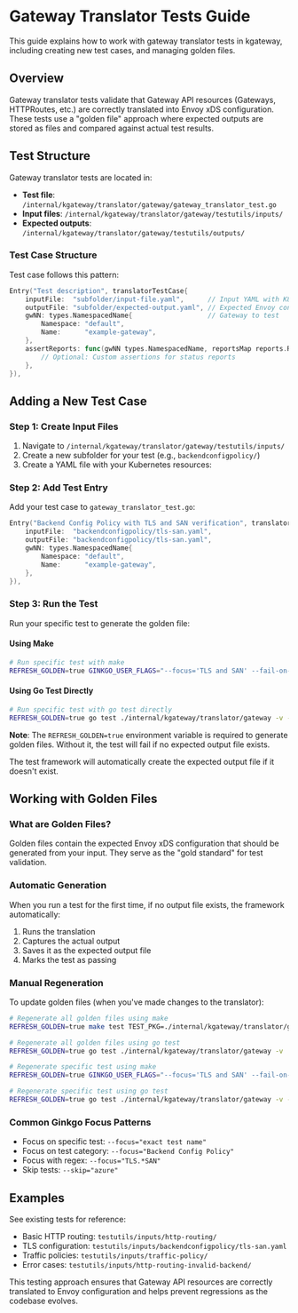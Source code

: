 # Gateway Translator Tests Guide

This guide explains how to work with gateway translator tests in kgateway, including creating new test cases, and managing golden files.

## Overview

Gateway translator tests validate that Gateway API resources (Gateways, HTTPRoutes, etc.) are correctly translated into Envoy xDS configuration. These tests use a "golden file" approach where expected outputs are stored as files and compared against actual test results.

## Test Structure

Gateway translator tests are located in:

- **Test file**: `/internal/kgateway/translator/gateway/gateway_translator_test.go`
- **Input files**: `/internal/kgateway/translator/gateway/testutils/inputs/`
- **Expected outputs**: `/internal/kgateway/translator/gateway/testutils/outputs/`

### Test Case Structure

Test case follows this pattern:

```go
Entry("Test description", translatorTestCase{
    inputFile:  "subfolder/input-file.yaml",      // Input YAML with K8s resources
    outputFile: "subfolder/expected-output.yaml", // Expected Envoy configuration
    gwNN: types.NamespacedName{                   // Gateway to test
        Namespace: "default",
        Name:      "example-gateway",
    },
    assertReports: func(gwNN types.NamespacedName, reportsMap reports.ReportMap) {
        // Optional: Custom assertions for status reports
    },
}),
```

## Adding a New Test Case

### Step 1: Create Input Files

1. Navigate to `/internal/kgateway/translator/gateway/testutils/inputs/`
2. Create a new subfolder for your test (e.g., `backendconfigpolicy/`)
3. Create a YAML file with your Kubernetes resources:

### Step 2: Add Test Entry

Add your test case to `gateway_translator_test.go`:

```go
Entry("Backend Config Policy with TLS and SAN verification", translatorTestCase{
    inputFile:  "backendconfigpolicy/tls-san.yaml",
    outputFile: "backendconfigpolicy/tls-san.yaml",
    gwNN: types.NamespacedName{
        Namespace: "default",
        Name:      "example-gateway",
    },
}),
```

### Step 3: Run the Test

Run your specific test to generate the golden file:

#### Using Make

```bash
# Run specific test with make
REFRESH_GOLDEN=true GINKGO_USER_FLAGS="--focus='TLS and SAN' --fail-on-pending=false" make test TEST_PKG=./internal/kgateway/translator/gateway
```

#### Using Go Test Directly

```bash
# Run specific test with go test directly
REFRESH_GOLDEN=true go test ./internal/kgateway/translator/gateway -v -ginkgo.focus="TLS and SAN"
```

**Note**: The `REFRESH_GOLDEN=true` environment variable is required to generate golden files. Without it, the test will fail if no expected output file exists.

The test framework will automatically create the expected output file if it doesn't exist.

## Working with Golden Files

### What are Golden Files?

Golden files contain the expected Envoy xDS configuration that should be generated from your input. They serve as the "gold standard" for test validation.

### Automatic Generation

When you run a test for the first time, if no output file exists, the framework automatically:

1. Runs the translation
2. Captures the actual output
3. Saves it as the expected output file
4. Marks the test as passing

### Manual Regeneration

To update golden files (when you've made changes to the translator):

```bash
# Regenerate all golden files using make
REFRESH_GOLDEN=true make test TEST_PKG=./internal/kgateway/translator/gateway

# Regenerate all golden files using go test
REFRESH_GOLDEN=true go test ./internal/kgateway/translator/gateway -v

# Regenerate specific test using make
REFRESH_GOLDEN=true GINKGO_USER_FLAGS="--focus='TLS and SAN' --fail-on-pending=false" make test TEST_PKG=./internal/kgateway/translator/gateway

# Regenerate specific test using go test
REFRESH_GOLDEN=true go test ./internal/kgateway/translator/gateway -v -ginkgo.focus="TLS and SAN"
```

### Common Ginkgo Focus Patterns

- Focus on specific test: `--focus="exact test name"`
- Focus on test category: `--focus="Backend Config Policy"`
- Focus with regex: `--focus="TLS.*SAN"`
- Skip tests: `--skip="azure"`

## Examples

See existing tests for reference:

- Basic HTTP routing: `testutils/inputs/http-routing/`
- TLS configuration: `testutils/inputs/backendconfigpolicy/tls-san.yaml`
- Traffic policies: `testutils/inputs/traffic-policy/`
- Error cases: `testutils/inputs/http-routing-invalid-backend/`

This testing approach ensures that Gateway API resources are correctly translated to Envoy configuration and helps prevent regressions as the codebase evolves.
